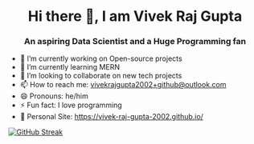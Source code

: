 
<div align="center">

# Hi there 👋, I am Vivek Raj Gupta

<h3>An aspiring Data Scientist and a Huge Programming fan</h3>

</div>

- 🔭 I’m currently working on Open-source projects 
- 🌱 I’m currently learning MERN
- 👯 I’m looking to collaborate on new tech projects
- 📫 How to reach me: vivekrajgupta2002+github@outlook.com
- 😄 Pronouns: he/him
- ⚡ Fun fact: I love programming
- 🖖 Personal Site: https://vivek-raj-gupta-2002.github.io/


[![GitHub Streak](https://streak-stats.demolab.com/?user=DenverCoder1&theme=dark)](https://git.io/streak-stats)
